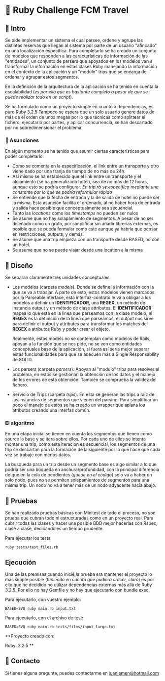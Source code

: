 # 📌 Ruby Challenge FCM Travel

## 📖 Intro
Se pide implementar un sistema el cual parsee, ordene y agrupe las distintas reservas que llegan al sistema por parte de un usuario "afincado" en una localización específica. Para completarlo se ha creado un conjunto de modelos que responden a las características de información de las "entidades", un conjunto de parsers que apoyados en los modelos van a transformar la información en estas clases Ruby manejando la información en el contexto de la aplicación y un "modulo" trips que se encarga de ordenar y agrupar estos segmentos.

En la definición de la arquitectura de la aplicación se ha tenido en cuenta la escalabilidad (*es por ello que es bastante completo a pesar de que se puede realizar todo en un script*).

Se ha formulado como un proyecto simple en cuanto a dependencias, es puro Ruby 3.2.5
Tampoco se espera que un solo usuario genere datos de más de el orden de unos megas por lo que técnicas como splittear el fichero, ejecutarlo por partes, y aplicar concurrencia, se han descartado por no sobredimensionar el problema.

### 📌 Asunciones
En algún momento se ha tenido que asumir ciertas características para poder completarlo:
- Como se comenta en la especificación, el link entre un transporte y otro viene dado por una franja de tiempo de no más de 24h.
- Así mismo se ha establecido que el link entre un transporte y el alojamiento (se ha generalizado hotel), sea de no más de 12 horas, aunque esto se podría configurar. *En trip.rb se especifica mediante una constante por lo que se podría reformular rápido*
- Se entiende que la fecha de entrada y la de salida de hotel no puede ser la misma. Esta asunción facilita el ordenado, al no haber hora de entrada y salida hace posible que conceptualmente sea secuencial.
- Tanto las *locations* como los *timestamps* no pueden ser nulos
- Se asume que no hay solapamiento de segmentos. A pesar de no ser diseñado como un grafo, por simplificar sin añadir librerías externas, es posible que se pueda formular como este aunque ya habría que pensar en restricciones, outputs, y demás.
- Se asume que una trip empieza con un transporte desde BASED, no con un hotel.
- Se asume que no se puede viajar desde una location a la misma

## 🚀 Diseño

Se separan claramente tres unidades conceptuales:

- Los modelos (carpeta *models*). Donde se define la información con la que se va a trabajar. A parte de esto, estos modelos vienen marcados por la ParseableInterface, esta interfaz-contrato le va a obligar a los modelos a definir un **IDENTIFICADOR**, una **REGEX**, un método de instancia output y un método de clase attributes.
  El **IDENTIFICADOR** mapea lo que está en la linea que parseamos con la clase modelo, el **REGEX** es la definición de la linea que parseamos, el output nos sirve para definir el output y attributes para transformar los matches del **REGEX** a atributos Ruby y poder crear el objeto.
  
  Realmente, estos models no se contemplan como modelos de Rails, apoyan a la función que se nos pide, no se ven como entidades conceptuales base de la aplicación, si fuera así sería mejor separar estás funcionalidades para que se adecuen más a Single Responsability de SOLID.

- Los parsers (carpeta *parsers*). Apoyan al "modulo" trips para resolver el problema, en estos se gestionan la obtención de los datos y el manejo de los errores de esta obtención. También se comprueba la validez del fichero.

-  Servicio de Trips (carpeta *trips*). En esta se generan las trips a raíz de las instancias de segmentos que vienen del parsing. Para simplificar un poco el manejo de estos se ha creado un wrapper que aplana los atributos creando una interfaz común.


### El algoritmo

En una etapa inicial se tienen en cuenta los segmentos que tienen como source la base y se itera sobre ellos. Por cada uno de ellos se intenta montar una trip, como esta iteracion es secuencial, los segmentos de una trip se descartan para la formación de la siguiente por lo que hace que cada vez se trabaje con menos datos.

La busqueda para un trip desde un segmento base es algo similar a lo que podría ser una búqueda en anchura/profundidad, con la principal diferencia de que en la cola de pendientes (*queue en el código*) solo va a haber un solo nodo, pues no se permiten solapamientos de segmentos para una misma trip. Un nodo no va a tener más de un nodo adyacente hacia abajo.


## 🧪 Pruebas

Se han realizado pruebas básicas con Minitest de todo el proceso, no son prueba que cubran todo ni estructuradas como en un proyecto real. Para cubrir todas las clases y hacer una posible BDD mejor hacerlas con Rspec, clase a clase, dedicandoles un tiempo prudente.

Para ejecutar los tests:
```
ruby tests/test_files.rb
```

## Ejecución

Una de las premisas cuando inicié la prueba era mantener el proyecto lo más simple posible (*teniendo en cuenta que pudiera crecer, claro*) es por ello que he decidido no utilizar dependencias externas más allá de Ruby 3.2.5. Por ello no hay Gemfile y no hay que ejecutarlo con bundle exec.

Para ejecutarlo, con vuestro ejemplo:
```
BASED=SVQ ruby main.rb input.txt
```

Para ejecutarlo, con el archivo de test:
```
BASED=SVQ ruby main.rb tests/files/input_large.txt
```


**Proyecto creado con:

Ruby: 3.2.5
**

## 📩 Contacto
Si tienes alguna pregunta, puedes contactarme en juaniemen@hotmail.com
